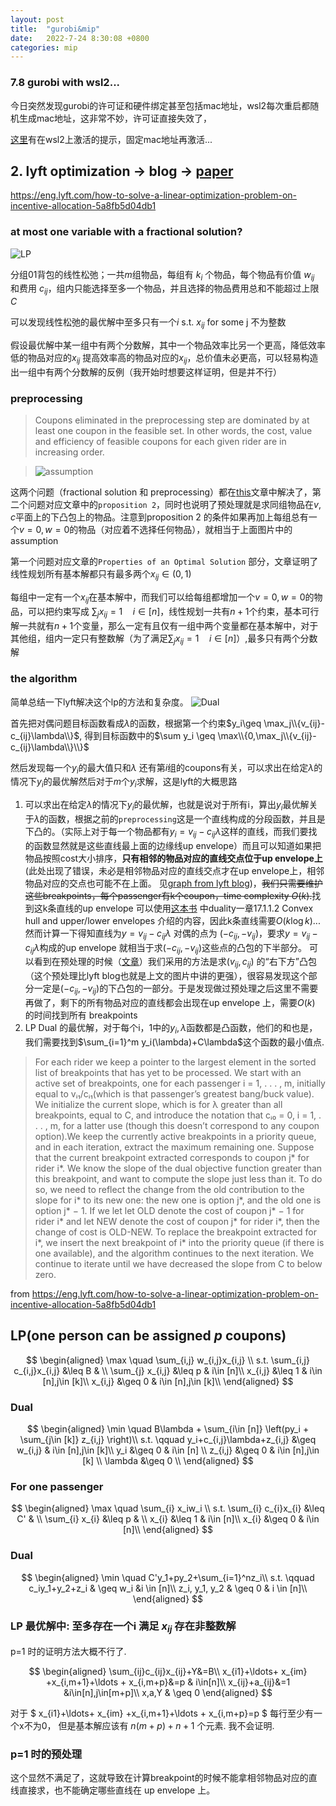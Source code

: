 ```yaml
---
layout: post
title:  "gurobi&mip"
date:   2022-7-24 8:30:08 +0800
categories: mip
---
```


### 7.8 gurobi with wsl2...

今日突然发现gurobi的许可证和硬件绑定甚至包括mac地址，wsl2每次重启都随机生成mac地址，这非常不妙，许可证直接失效了，

[这里](https://support.gurobi.com/hc/en-us/articles/7367019222929)有在wsl2上激活的提示，固定mac地址再激活...

<!-- 目前的计划：
1. 写一下tsp的整数规划，练习gurobi (基本完成了)
2. lyft optimization -> blog -> [paper](https://www.sciencedirect.com/science/article/pii/S0377221799004518)
3. integer programming chap 11 -> other chapters -->



##   2. lyft optimization -> blog -> [paper](https://www.sciencedirect.com/science/article/pii/S0377221799004518)

https://eng.lyft.com/how-to-solve-a-linear-optimization-problem-on-incentive-allocation-5a8fb5d04db1

### at most one variable with a fractional solution?

![LP](https://miro.medium.com/max/1400/1%2A_5K88oTSRTSSKR7fI2uBow.png)

分组01背包的线性松弛；一共$m$组物品，每组有 $k_i$ 个物品，每个物品有价值 $w_{ij}$ 
和费用 $c_{ij}$，组内只能选择至多一个物品，并且选择的物品费用总和不能超过上限 $C$

可以发现线性松弛的最优解中至多只有一个$i$ s.t. $x_{ij}$ for some j 不为整数

假设最优解中某一组中有两个分数解，其中一个物品效率比另一个更高，降低效率低的物品对应的$x_{ij}$
提高效率高的物品对应的$x_{ij}$，总价值未必更高，可以轻易构造出一组中有两个分数解的反例（我开始时想要这样证明，但是并不行）

<!-- 然而如果是不同的组中都有分数解，把所有$x_{ij}\in (0,1)$对应的物品找出，然后按照效率$\frac{v}{c}$ 排序，从效率最低的物品$u$开始考虑，选择一个不在当前组中的、$x_{ij}\in (0,1)$的、效率最高的物品$o$，把分配给$u$的cost分配给$v$,这样$x_u$会减小，$x_o$增加，而$\frac{v_u}{c_u}>\frac{v_o}{c_o}$，目标函数会变大 完全错误，不能这样解释 -->


### preprocessing
> Coupons eliminated in the preprocessing step are dominated by at least one coupon in the feasible set. In other words, the cost, value and efficiency of feasible coupons for each given rider are in increasing order. 

> ![assumption](https://miro.medium.com/max/1400/1%2AoiIOEcbepQKgrkAfTubB-w.png)

这两个问题（fractional solution 和 preprocessing）都在[this](https://doi.org/10.1287/opre.27.3.503)文章中解决了，第二个问题对应文章中的`proposition 2`，同时也说明了预处理就是求同组物品在$v,c$平面上的下凸包上的物品。注意到proposition 2 的条件如果再加上每组总有一个$v=0,w=0$的物品（对应着不选择任何物品），就相当于上面图片中的assumption

第一个问题对应文章的`Properties of an Optimal Solution` 部分，文章证明了线性规划所有基本解都只有最多两个$x_{ij}\in (0,1)$

每组中一定有一个$x_{ij}$在基本解中，而我们可以给每组都增加一个$v=0,w=0$的物品，可以把约束写成 $\sum_jx_{ij}=1\quad i\in [n]$，线性规划一共有$n+1$个约束，基本可行解一共就有$n+1$个变量，那么一定有且仅有一组中两个变量都在基本解中，对于其他组，组内一定只有整数解（为了满足$\sum_jx_{ij}=1\quad i\in [n]$）,最多只有两个分数解


### the algorithm

简单总结一下lyft解决这个lp的方法和复杂度。
![Dual](https://miro.medium.com/max/1400/1*nWbaZVpT_fjXDQYDo7P2Tg.png)

首先把对偶问题目标函数看成$\lambda$的函数，根据第一个约束$y_i\geq \max_j\\{v_{ij}-c_{ij}\lambda\\}$, 得到目标函数中的$\sum y_i \geq \max\\{0,\max_j\\{v_{ij}-c_{ij}\lambda\\}\\}$

然后发现每一个$y_i$的最大值只和$\lambda$ 还有第$i$组的coupons有关，可以求出在给定$\lambda$的情况下$y_i$的最优解然后对于$m$个$y_i$求解，这是lyft的大概思路

1. 可以求出在给定$\lambda$的情况下$y_i$的最优解，也就是说对于所有i，算出$y_i$最优解关于$\lambda$的函数，根据之前的`preprocessing`这是一个直线构成的分段函数，并且是下凸的。（实际上对于每一个物品都有$y_i=v_{ij}-c_{ij}\lambda$这样的直线，而我们要找的函数显然就是这些直线最上面的边缘线up envelope）而且可以知道如果把物品按照cost大小排序，**只有相邻的物品对应的直线交点位于up envelope上**(此处出现了错误，未必是相邻物品对应的直线交点才在up envelope上，相邻物品对应的交点也可能不在上面。 见[graph from lyft blog](https://miro.medium.com/max/1050/1*2o1r3nque_JvPpd5ck7BNQ.png))，~~我们只需要维护这些breakpoints，每个passenger有k个coupon，time complexity $O(k)$.~~找到这k条直线的up envelope 可以使用[这本书](https://graphics.stanford.edu/courses/cs468-06-fall/Papers/01%20har-peled%20notes.pdf) 中duality一章17.1.1.2 Convex hull and upper/lower envelopes 介绍的内容，因此k条直线需要$O(k\log k)$... 然而计算一下得知直线为$y=v_{ij}-c_{ij}\lambda$ 对偶的点为 $(-c_{ij},-v_{ij})$，要求$y=v_{ij}-c_{ij}\lambda$构成的up envelope 就相当于求$(-c_{ij},-v_{ij})$这些点的凸包的下半部分。 可以看到在预处理的时候（[文章](https://doi.org/10.1287/opre.27.3.503)）我们采用的方法是求$(v_{ij},c_{ij})$ 的“右下方”凸包（这个预处理比lyft blog也就是上文的图片中讲的更强），很容易发现这个部分一定是$(-c_{ij},-v_{ij})$的下凸包的一部分。于是发现做过预处理之后这里不需要再做了，剩下的所有物品对应的直线都会出现在up envelope 上，需要$O(k)$ 的时间找到所有 breakpoints
2. LP Dual 的最优解，对于每个i，1中的$y_i,\lambda$函数都是凸函数，他们的和也是，我们需要找到$\sum_{i=1}^m y_i(\lambda)+C\lambda$这个函数的最小值点. 
>For each rider we keep a pointer to the largest element in the sorted list of breakpoints that has yet to be processed. We start with an active set of breakpoints, one for each passenger i = 1, . . . , m, initially equal to vᵢ₁/cᵢ₁(which is that passenger’s greatest bang/buck value). We initialize the current slope, which is for λ greater than all breakpoints, equal to C, and introduce the notation that cᵢ₀ = 0, i = 1, . . . , m, for a latter use (though this doesn’t correspond to any coupon option).We keep the currently active breakpoints in a priority queue, and in each iteration, extract the maximum remaining one. Suppose that the current breakpoint extracted corresponds to coupon j* for rider i*. We know the slope of the dual objective function greater than this breakpoint, and want to compute the slope just less than it. To do so, we need to reflect the change from the old contribution to the slope for i* to its new one: the new one is option j*, and the old one is option j* − 1. If we let let OLD denote the cost of coupon j* − 1 for rider i* and let NEW denote the cost of coupon j* for rider i*, then the change of cost is OLD-NEW. To replace the breakpoint extracted for i*, we insert the next breakpoint of i* into the priority queue (if there is one available), and the algorithm continues to the next iteration. We continue to iterate until we have decreased the slope from C to below zero.

from https://eng.lyft.com/how-to-solve-a-linear-optimization-problem-on-incentive-allocation-5a8fb5d04db1


## LP(one person can be assigned $p$ coupons)

$$
\begin{aligned}
\max \quad \sum_{i,j} w_{i,j}x_{i,j} \\
s.t.     \sum_{i,j} c_{i,j}x_{i,j} &\leq B & \\
         \sum_{j} x_{i,j} &\leq p  & i\in [n]\\
         x_{i,j}  &\leq  1 & i\in [n],j\in [k]\\
         x_{i,j}  &\geq  0 & i\in [n],j\in [k]\\
\end{aligned}
$$


### Dual

$$
\begin{aligned}
\min \quad B\lambda + \sum_{i\in [n]} \left(py_i + \sum_{j\in [k]} z_{i,j} \right)\\
s.t. \qquad y_i+c_{i,j}\lambda+z_{i,j} &\geq w_{i,j} & i\in [n],j\in [k]\\
         y_i  &\geq 0 & i\in [n] \\
         z_{i,j}  &\geq  0 & i\in [n],j\in [k] \\
         \lambda  &\geq  0 \\
\end{aligned}
$$


### For one passenger

$$
\begin{aligned}
\max \quad \sum_{i} x_iw_i \\
s.t.     \sum_{i} c_{i}x_{i} &\leq C' & \\
         \sum_{i} x_{i} &\leq p  & \\
         x_{i}  &\leq  1 & i\in [n]\\
         x_{i}  &\geq  0 & i\in [n]\\
\end{aligned}
$$

### Dual

$$
\begin{aligned}
\min \quad  C'y_1+py_2+\sum_{i=1}^nz_i\\
s.t.   \qquad c_iy_1+y_2+z_i & \geq  w_i &i \in [n]\\
    z_i, y_1, y_2 & \geq 0 & i \in [n]\\
\end{aligned}
$$

### LP 最优解中: 至多存在一个i 满足 $x_{ij}$ 存在非整数解

p=1 时的证明方法大概不行了.

$$
\begin{aligned}
    \sum_{ij}c_{ij}x_{ij}+Y&=B\\
     x_{i1}+\ldots+ x_{im} +x_{i,m+1}+\ldots + x_{i,m+p}&=p  & i\in[n]\\
    x_{ij}+a_{ij}&=1 &i\in[n],j\in[m+p]\\
    x,a,Y & \geq 0 
\end{aligned}
$$

对于 $ x_{i1}+\ldots+ x_{im} +x_{i,m+1}+\ldots + x_{i,m+p}=p $ 每行至少有一个x不为0，
但是基本解应该有 $n(m+p)+n+1$ 个元素. 我不会证明.

### p=1 时的预处理

这个显然不满足了，这就导致在计算breakpoint的时候不能拿相邻物品对应的直线直接求，也不能确定哪些直线在 up envelope 上。